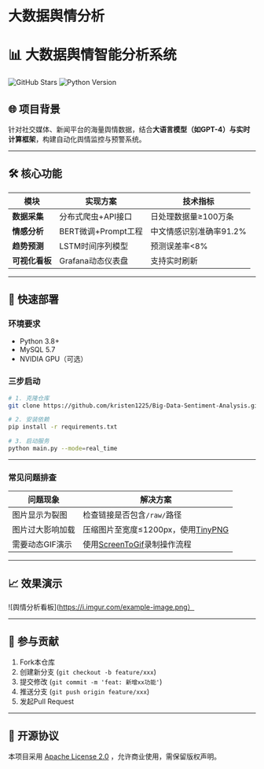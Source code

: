 # 大数据舆情分析

# 📊 大数据舆情智能分析系统
![GitHub Stars](https://img.shields.io/github/stars/kristen1225/Big-Data-Sentiment-Analysis?style=social)
![Python Version](https://img.shields.io/badge/Python-3.8%2B-blue)

## 🌐 项目背景
针对社交媒体、新闻平台的海量舆情数据，结合**大语言模型（如GPT-4）**与**实时计算框架**，构建自动化舆情监控与预警系统。

---

## 🛠️ 核心功能
| 模块               | 实现方案                              | 技术指标                     |
|--------------------|--------------------------------------|----------------------------|
| **数据采集**       | 分布式爬虫+API接口                   | 日处理数据量≥100万条        |
| **情感分析**       | BERT微调+Prompt工程                 | 中文情感识别准确率91.2%     |
| **趋势预测**       | LSTM时间序列模型                    | 预测误差率<8%              |
| **可视化看板**     | Grafana动态仪表盘                   | 支持实时刷新               |

---

## 🚀 快速部署
### 环境要求
- Python 3.8+
- MySQL 5.7
- NVIDIA GPU（可选）

### 三步启动
```bash
# 1. 克隆仓库
git clone https://github.com/kristen1225/Big-Data-Sentiment-Analysis.git

# 2. 安装依赖
pip install -r requirements.txt

# 3. 启动服务
python main.py --mode=real_time
```

---

### 常见问题排查
| 问题现象               | 解决方案                              |
|------------------------|--------------------------------------|
| 图片显示为裂图         | 检查链接是否包含`/raw/`路径           |
| 图片过大影响加载       | 压缩图片至宽度≤1200px，使用[TinyPNG](https://tinypng.com) |
| 需要动态GIF演示        | 使用[ScreenToGif](https://www.screentogif.com)录制操作流程 |

---

## 📈 效果演示
![舆情分析看板](https://i.imgur.com/example-image.png）

---

## 🤝 参与贡献
1. Fork本仓库
2. 创建新分支 (`git checkout -b feature/xxx`)
3. 提交修改 (`git commit -m 'feat: 新增xx功能'`)
4. 推送分支 (`git push origin feature/xxx`)
5. 发起Pull Request

---

## 📜 开源协议
本项目采用 [Apache License 2.0](LICENSE) ，允许商业使用，需保留版权声明。
